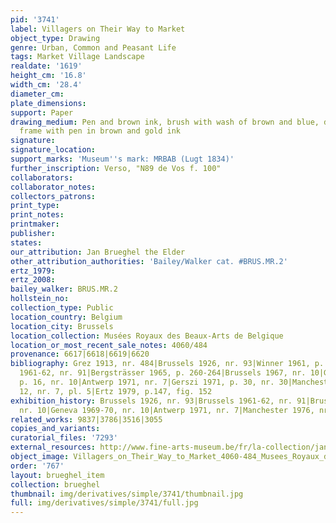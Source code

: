 ```yaml
---
pid: '3741'
label: Villagers on Their Way to Market
object_type: Drawing
genre: Urban, Common and Peasant Life
tags: Market Village Landscape
realdate: '1619'
height_cm: '16.8'
width_cm: '28.4'
diameter_cm: 
plate_dimensions: 
support: Paper
drawing_medium: Pen and brown ink, brush with wash of brown and blue, double lined
  frame with pen in brown and gold ink
signature: 
signature_location: 
support_marks: 'Museum''s mark: MRBAB (Lugt 1834)'
further_inscription: Verso, "N89 de Vos f. 100"
collaborators: 
collaborator_notes: 
collectors_patrons: 
print_type: 
print_notes: 
printmaker: 
publisher: 
states: 
our_attribution: Jan Brueghel the Elder
other_attribution_authorities: 'Bailey/Walker cat. #BRUS.MR.2'
ertz_1979: 
ertz_2008: 
bailey_walker: BRUS.MR.2
hollstein_no: 
collection_type: Public
location_country: Belgium
location_city: Brussels
location_collection: Musées Royaux des Beaux-Arts de Belgique
location_or_most_recent_sale_notes: 4060/484
provenance: 6617|6618|6619|6620
bibliography: Grez 1913, nr. 484|Brussels 1926, nr. 93|Winner 1961, p. 210, pl. 19|Brussels
  1961-62, nr. 91|Bergsträsser 1965, p. 260-264|Brussels 1967, nr. 10|Geneva 1969-70,
  p. 16, nr. 10|Antwerp 1971, nr. 7|Gerszi 1971, p. 30, nr. 30|Manchester 1976, p.
  12, nr. 7, pl. 5|Ertz 1979, p.147, fig. 152
exhibition_history: Brussels 1926, nr. 93|Brussels 1961-62, nr. 91|Brussels 1967,
  nr. 10|Geneva 1969-70, nr. 10|Antwerp 1971, nr. 7|Manchester 1976, nr. 7
related_works: 9837|3786|3516|3055
copies_and_variants: 
curatorial_files: '7293'
external_resources: http://www.fine-arts-museum.be/fr/la-collection/jan-i-brueghel-villageois-se-rendant-au-marche?letter=b&artist=breughel-jan-i-1
object_image: Villagers_on_Their_Way_to_Market_4060-484_Musees_Royaux_des_Beaux-Arts_de_Belgique_1.jpg
order: '767'
layout: brueghel_item
collection: brueghel
thumbnail: img/derivatives/simple/3741/thumbnail.jpg
full: img/derivatives/simple/3741/full.jpg
---
```

